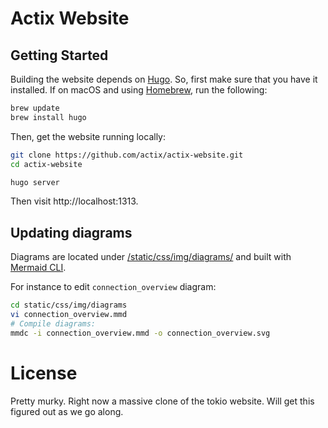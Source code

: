 # Actix Website

## Getting Started

Building the website depends on [Hugo]. So, first make sure
that you have it installed. If on macOS and using [Homebrew], run the following:

```sh
brew update
brew install hugo
```

Then, get the website running locally:

```sh
git clone https://github.com/actix/actix-website.git
cd actix-website

hugo server
```

Then visit http://localhost:1313.

## Updating diagrams

Diagrams are located under [/static/css/img/diagrams/](https://github.com/actix/actix-website/tree/master/static/img/diagrams) and built with [Mermaid CLI].

For instance to edit `connection_overview` diagram:

```sh
cd static/css/img/diagrams
vi connection_overview.mmd
# Compile diagrams:
mmdc -i connection_overview.mmd -o connection_overview.svg
```

# License

Pretty murky. Right now a massive clone of the tokio website. Will get this
figured out as we go along.

<!-- LINKS -->

[Hugo]: https://gohugo.io
[Homebrew]: https://brew.sh
[Mermaid CLI]: https://github.com/mermaidjs/mermaid.cli

